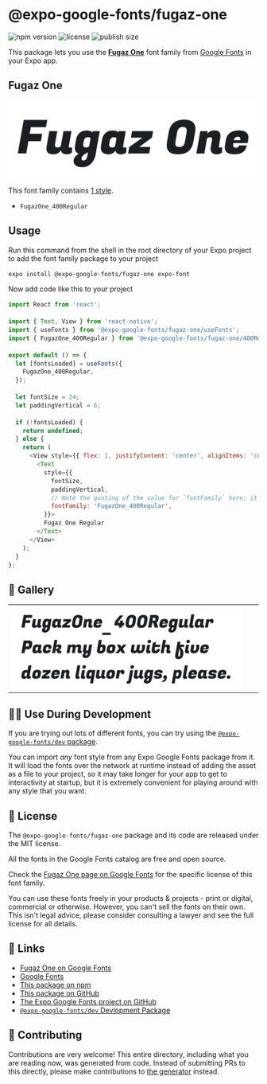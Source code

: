 # @expo-google-fonts/fugaz-one

![npm version](https://flat.badgen.net/npm/v/@expo-google-fonts/fugaz-one)
![license](https://flat.badgen.net/github/license/expo/google-fonts)
![publish size](https://flat.badgen.net/packagephobia/install/@expo-google-fonts/fugaz-one)

This package lets you use the [**Fugaz One**](https://fonts.google.com/specimen/Fugaz+One) font family from [Google Fonts](https://fonts.google.com/) in your Expo app.

## Fugaz One

![Fugaz One](./font-family.png)

This font family contains [1 style](#-gallery).

- `FugazOne_400Regular`

## Usage

Run this command from the shell in the root directory of your Expo project to add the font family package to your project
```sh
expo install @expo-google-fonts/fugaz-one expo-font
```

Now add code like this to your project
```js
import React from 'react';

import { Text, View } from 'react-native';
import { useFonts } from '@expo-google-fonts/fugaz-one/useFonts';
import { FugazOne_400Regular } from '@expo-google-fonts/fugaz-one/400Regular';

export default () => {
  let [fontsLoaded] = useFonts({
    FugazOne_400Regular,
  });

  let fontSize = 24;
  let paddingVertical = 6;

  if (!fontsLoaded) {
    return undefined;
  } else {
    return (
      <View style={{ flex: 1, justifyContent: 'center', alignItems: 'center' }}>
        <Text
          style={{
            fontSize,
            paddingVertical,
            // Note the quoting of the value for `fontFamily` here; it expects a string!
            fontFamily: 'FugazOne_400Regular',
          }}>
          Fugaz One Regular
        </Text>
      </View>
    );
  }
};

```

## 🔡 Gallery


||||
|-|-|-|
|![FugazOne_400Regular](.//400Regular/FugazOne_400Regular.ttf.png)||||


## 👩‍💻 Use During Development

If you are trying out lots of different fonts, you can try using the [`@expo-google-fonts/dev` package](https://github.com/expo/google-fonts/tree/master/font-packages/dev#readme).

You can import *any* font style from any Expo Google Fonts package from it. It will load the fonts
over the network at runtime instead of adding the asset as a file to your project, so it may take longer
for your app to get to interactivity at startup, but it is extremely convenient
for playing around with any style that you want.

## 📖 License

The `@expo-google-fonts/fugaz-one` package and its code are released under the MIT license.

All the fonts in the Google Fonts catalog are free and open source.

Check the [Fugaz One page on Google Fonts](https://fonts.google.com/specimen/Fugaz+One) for the specific license of this font family.

You can use these fonts freely in your products & projects - print or digital, commercial or otherwise. However, you can't sell the fonts on their own. This isn't legal advice, please consider consulting a lawyer and see the full license for all details.

## 🔗 Links

- [Fugaz One on Google Fonts](https://fonts.google.com/specimen/Fugaz+One)
- [Google Fonts](https://fonts.google.com/)
- [This package on npm](https://www.npmjs.com/package/@expo-google-fonts/fugaz-one)
- [This package on GitHub](https://github.com/expo/google-fonts/tree/master/font-packages/fugaz-one)
- [The Expo Google Fonts project on GitHub](https://github.com/expo/google-fonts)
- [`@expo-google-fonts/dev` Devlopment Package](https://github.com/expo/google-fonts/tree/master/font-packages/dev)

## 🤝 Contributing

Contributions are very welcome! This entire directory, including what you are reading now, was generated from code. Instead of submitting PRs to this directly, please make contributions to [the generator](https://github.com/expo/google-fonts/tree/master/packages/generator) instead.
